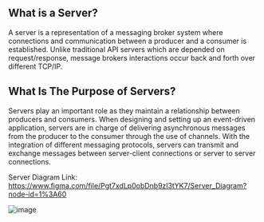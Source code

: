 
## What is a Server?
A server is a representation of a messaging broker system where connections and communication between a producer and a consumer is established. Unlike traditional API servers which are depended on request/response, message brokers interactions occur back and forth over different TCP/IP.

## What Is The Purpose of Servers?
Servers play an important role as they maintain a relationship between producers and consumers. When designing and setting up an event-driven application, servers are in charge of delivering asynchronous messages from the producer to the consumer through the use of channels. With the integration of different messaging protocols, servers can transmit and exchange messages between server-client connections or server to server connections.

Server Diagram Link: https://www.figma.com/file/Pgt7xdLp0obDnb9zl3tYK7/Server_Diagram?node-id=1%3A60

![image](https://user-images.githubusercontent.com/66913810/173674034-523d7ab1-e1d4-4609-ae6e-ec3e99d839de.png)
